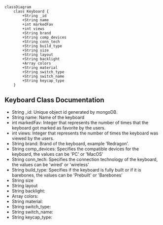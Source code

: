 ```mermaid
classDiagram
    class Keyboard {
        +String _id  
        +String name
        +int markedFav
        +int views
        +String brand
        +String comp_devices
        +String conn_tech 
        +String build_type
        +String size
        +String layout
        +String backlight
        +Array colors
        +String material
        +String switch_type
        +String switch_name
        +String keycap_type
    }
```

## Keyboard Class Documentation 
* String _id: Unique object id generated by mongoDB.
* String name: Name of the keyboard
* int markedFav: Integer that represents the number of times that the keyboard got marked as favorite by the users.
* int views: Integer that represents the number of times the keyboard was viewed by the users.
* String brand: Brand of the keyboard, example 'Redragon'.
* String comp_devices: Specifies the compatible devices for the keyboard, the values can be 'PC' or 'MacOS'
* String conn_tech: Specifies the connection technology of the keyboard, the values can be 'wired' or 'wireless'
* String build_type: Specifies if the keyboard is fully built or if it is barebones, the values can be 'Prebuilt' or 'Barebones'
* String size
* String layout
* String backlight:
* Array colors:
* String material:
* String switch_type:
* String switch_name:
* String keycap_type: